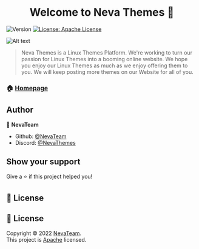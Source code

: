<h1 align="center">Welcome to Neva Themes 👋</h1>
<p>
  <img alt="Version" src="https://img.shields.io/badge/version-1.05.1-black.svg?cacheSeconds=2592000" />
  <a href="https://github.com/NevaTeam/neva-themes/blob/main/LICENSE" target="_blank">
    <img alt="License: Apache License" src="https://img.shields.io/badge/License-Apache License-darkgreen.svg" />
  </a>
</p>

![Alt text](https://i.imgur.com/LuhjCDE.png)

> Neva Themes is a Linux Themes Platform. We're working to turn our passion for Linux Themes into a booming online website. We hope you enjoy our Linux Themes as much as we enjoy offering them to you. We will keep posting more themes on our Website for all of you.



### 🏠 [Homepage](https://nevateam.github.io/neva-themes/index.html)

## Author

👤 **NevaTeam**

* Github: [@NevaTeam](https://github.com/NevaTeam)
* Discord: [@NevaThemes](https://discord.gg/Hkyun349qW)


## Show your support

Give a ⭐️ if this project helped you!

## 📝 License

## 📝 License

Copyright © 2022 [NevaTeam](https://github.com/NevaTeam).<br />
This project is [Apache](https://github.com/NevaTeam/neva-themes/blob/main/LICENSE) licensed.

